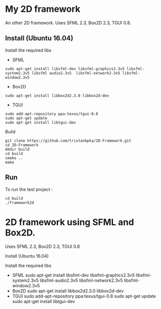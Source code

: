 My 2D framework 
==============
An other 2D framework.
Uses SFML 2.3, Box2D 2.3, TGUI 0.8.

Install (Ubuntu 16.04)
-------------------------
Install the required libs
* SFML
```
sudo apt-get install libsfml-dev libsfml-graphics2.3v5 libsfml-system2.3v5 libsfml audio2.3v5  libsfml-network2.3v5 libsfml-window2.3v5
```
  
   
* Box2D
```
sudo apt-get install libbox2d2.3.0 libbox2d-dev
```
* TGUI 
```
sudo add-apt-repository ppa:texus/tgui-0.8
sudo apt-get update
sudo apt-get install libtgui-dev
```
Build 
```
git clone https://github.com/tristankpka/2D-Framework.git
cd 2D-Framework
mkdir build
cd build
cmake ..
make
```
Run
-----
To run the test project :
```
cd build
./framework2d
```
2D framework using SFML and Box2D.
=================================

Uses SFML 2.3, Box2D 2.3, TGUI 0.8

Install (Ubuntu 16.04)

Install the required libs

* SFML
sudo apt-get install libsfml-dev libsfml-graphics2.3v5 libsfml-system2.3v5 libsfml-audio2.3v5 libsfml-network2.3v5 libsfml-window2.3v5
* Box2D
sudo apt-get install libbox2d2.3.0 libbox2d-dev
* TGUI 
sudo add-apt-repository ppa:texus/tgui-0.8
sudo apt-get update
sudo apt-get install libtgui-dev

